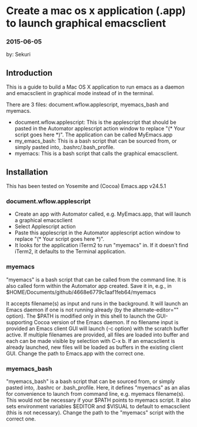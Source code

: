 # Create a mac os x application (.app) to launch graphical emacsclient
### 2015-06-05
by: Sekuri

## Introduction
This is a guide to build a Mac OS X application to run emacs as a daemon and emacsclient in graphical mode instead of in the terminal.

There are 3 files: document.wflow.applescript, myemacs_bash and myemacs.
- document.wflow.applescript: This is the applescript that should be pasted in the Automator applescript action window to replace "(* Your script goes here *)". The application can be called MyEmacs.app
- my_emacs_bash: This is a bash script that can be sourced from, or simply pasted into, .bashrc/.bash_profile.
- myemacs: This is a bash script that calls the graphical emacsclient.

## Installation
This has been tested on Yosemite and (Cocoa) Emacs.app v24.5.1
### document.wflow.applescript
- Create an app with Automator called, e.g. MyEmacs.app, that will launch a graphical emacsclient
- Select Applescript action
- Paste this applescript in the Automator applescript action window to replace "(* Your script goes here *)".
- It looks for the application iTerm2 to run "myemacs" in. If it doesn't find iTerm2, it defaults to the Terminal application.

### myemacs

"myemacs" is a bash script that can be called from the command line. It is also called form within the Automator app created. Save it in, e.g., in $HOME/Documents/github/4668e6779c1aaf1feb64/myemacs

It accepts filename(s) as input and runs in the background. It will launch an Emacs daemon if one is not running already (by the alternate-editor="" option). The $PATH is modified only in this shell to launch the GUI-supporting Cocoa version of the Emacs daemon. If no filename input is provided an Emacs client GUI will launch (-c option) with the scratch buffer active. If multiple filenames are provided, all files are loaded into buffer and each can be made visible by selection with C-x b. If an emacsclient is already launched, new files will be loaded as buffers in the existing client GUI. Change the path to Emacs.app with the correct one.

### myemacs_bash

"myemacs_bash" is a bash script that can be sourced from, or simply pasted into, .bashrc or .bash_profile. Here, it defines "myemacs" as an alias for convenience to launch from command line, e.g. myemacs filename(s). This would not be necessary if your $PATH points to myemacs script. It also sets environment variables $EDITOR and $VISUAL to default to emacsclient (this is not necessary). Change the path to the "myemacs" script with the correct one. 